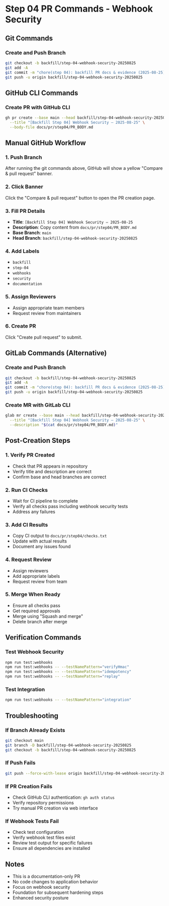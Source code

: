 # Step 04 PR Commands - Webhook Security

## Git Commands

### Create and Push Branch
```bash
git checkout -b backfill/step-04-webhook-security-20250825
git add -A
git commit -m "chore(step 04): backfill PR docs & evidence (2025-08-25)"
git push -u origin backfill/step-04-webhook-security-20250825
```

## GitHub CLI Commands

### Create PR with GitHub CLI
```bash
gh pr create --base main --head backfill/step-04-webhook-security-20250825 \
  --title "[Backfill Step 04] Webhook Security — 2025-08-25" \
  --body-file docs/pr/step04/PR_BODY.md
```

## Manual GitHub Workflow

### 1. Push Branch
After running the git commands above, GitHub will show a yellow "Compare & pull request" banner.

### 2. Click Banner
Click the "Compare & pull request" button to open the PR creation page.

### 3. Fill PR Details
- **Title**: `[Backfill Step 04] Webhook Security — 2025-08-25`
- **Description**: Copy content from `docs/pr/step04/PR_BODY.md`
- **Base Branch**: `main`
- **Head Branch**: `backfill/step-04-webhook-security-20250825`

### 4. Add Labels
- `backfill`
- `step-04`
- `webhooks`
- `security`
- `documentation`

### 5. Assign Reviewers
- Assign appropriate team members
- Request review from maintainers

### 6. Create PR
Click "Create pull request" to submit.

## GitLab Commands (Alternative)

### Create and Push Branch
```bash
git checkout -b backfill/step-04-webhook-security-20250825
git add -A
git commit -m "chore(step 04): backfill PR docs & evidence (2025-08-25)"
git push -u origin backfill/step-04-webhook-security-20250825
```

### Create MR with GitLab CLI
```bash
glab mr create --base main --head backfill/step-04-webhook-security-20250825 \
  --title "[Backfill Step 04] Webhook Security — 2025-08-25" \
  --description "$(cat docs/pr/step04/PR_BODY.md)"
```

## Post-Creation Steps

### 1. Verify PR Created
- Check that PR appears in repository
- Verify title and description are correct
- Confirm base and head branches are correct

### 2. Run CI Checks
- Wait for CI pipeline to complete
- Verify all checks pass including webhook security tests
- Address any failures

### 3. Add CI Results
- Copy CI output to `docs/pr/step04/checks.txt`
- Update with actual results
- Document any issues found

### 4. Request Review
- Assign reviewers
- Add appropriate labels
- Request review from team

### 5. Merge When Ready
- Ensure all checks pass
- Get required approvals
- Merge using "Squash and merge"
- Delete branch after merge

## Verification Commands

### Test Webhook Security
```bash
npm run test:webhooks
npm run test:webhooks -- --testNamePattern="verifyHmac"
npm run test:webhooks -- --testNamePattern="idempotency"
npm run test:webhooks -- --testNamePattern="replay"
```

### Test Integration
```bash
npm run test:webhooks -- --testNamePattern="integration"
```

## Troubleshooting

### If Branch Already Exists
```bash
git checkout main
git branch -D backfill/step-04-webhook-security-20250825
git checkout -b backfill/step-04-webhook-security-20250825
```

### If Push Fails
```bash
git push --force-with-lease origin backfill/step-04-webhook-security-20250825
```

### If PR Creation Fails
- Check GitHub CLI authentication: `gh auth status`
- Verify repository permissions
- Try manual PR creation via web interface

### If Webhook Tests Fail
- Check test configuration
- Verify webhook test files exist
- Review test output for specific failures
- Ensure all dependencies are installed

## Notes

- This is a documentation-only PR
- No code changes to application behavior
- Focus on webhook security
- Foundation for subsequent hardening steps
- Enhanced security posture
